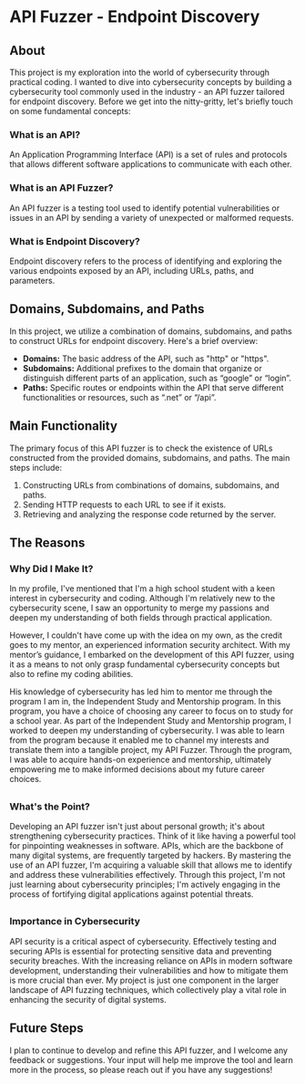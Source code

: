 # API Fuzzer - Endpoint Discovery

## About
This project is my exploration into the world of cybersecurity through practical coding. I wanted to dive into cybersecurity concepts by building a cybersecurity tool commonly used in the industry - an API fuzzer tailored for endpoint discovery. Before we get into the nitty-gritty, let's briefly touch on some fundamental concepts:

### What is an API?
An Application Programming Interface (API) is a set of rules and protocols that allows different software applications to communicate with each other.

### What is an API Fuzzer?
An API fuzzer is a testing tool used to identify potential vulnerabilities or issues in an API by sending a variety of unexpected or malformed requests.

### What is Endpoint Discovery?
Endpoint discovery refers to the process of identifying and exploring the various endpoints exposed by an API, including URLs, paths, and parameters.

## Domains, Subdomains, and Paths
In this project, we utilize a combination of domains, subdomains, and paths to construct URLs for endpoint discovery. Here's a brief overview:

- **Domains:** The basic address of the API, such as "http" or "https".
- **Subdomains:** Additional prefixes to the domain that organize or distinguish different parts of an application, such as “google” or “login”.
- **Paths:** Specific routes or endpoints within the API that serve different functionalities or resources, such as “.net” or “/api”.

## Main Functionality
The primary focus of this API fuzzer is to check the existence of URLs constructed from the provided domains, subdomains, and paths. The main steps include:

1. Constructing URLs from combinations of domains, subdomains, and paths.
2. Sending HTTP requests to each URL to see if it exists.
3. Retrieving and analyzing the response code returned by the server.
###
## The Reasons

### Why Did I Make It?
In my profile, I've mentioned that I'm a high school student with a keen interest in cybersecurity and coding. Although I'm relatively new to the cybersecurity scene, I saw an opportunity to merge my passions and deepen my understanding of both fields through practical application.

However, I couldn't have come up with the idea on my own, as the credit goes to my mentor, an experienced information security architect. With my mentor’s guidance, I embarked on the development of this API fuzzer, using it as a means to not only grasp fundamental cybersecurity concepts but also to refine my coding abilities.

His knowledge of cybersecurity has led him to mentor me through the program I am in, the Independent Study and Mentorship program. In this program, you have a choice of choosing any career to focus on to study for a school year. As part of the Independent Study and Mentorship program, I worked to deepen my understanding of cybersecurity. I was able to learn from the program because it enabled me to channel my interests and translate them into a tangible project, my API Fuzzer. Through the program, I was able to acquire hands-on experience and mentorship, ultimately empowering me to make informed decisions about my future career choices.
##
### What's the Point?
Developing an API fuzzer isn't just about personal growth; it's about strengthening cybersecurity practices. Think of it like having a powerful tool for pinpointing weaknesses in software. APIs, which are the backbone of many digital systems, are frequently targeted by hackers. By mastering the use of an API fuzzer, I'm acquiring a valuable skill that allows me to identify and address these vulnerabilities effectively. Through this project, I'm not just learning about cybersecurity principles; I'm actively engaging in the process of fortifying digital applications against potential threats.
##
### Importance in Cybersecurity
API security is a critical aspect of cybersecurity. Effectively testing and securing APIs is essential for protecting sensitive data and preventing security breaches. With the increasing reliance on APIs in modern software development, understanding their vulnerabilities and how to mitigate them is more crucial than ever. My project is just one component in the larger landscape of API fuzzing techniques, which collectively play a vital role in enhancing the security of digital systems.
##
## Future Steps
I plan to continue to develop and refine this API fuzzer, and I welcome any feedback or suggestions. Your input will help me improve the tool and learn more in the process, so please reach out if you have any suggestions!
